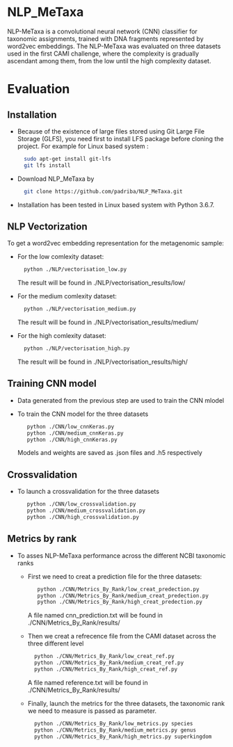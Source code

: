 # NLP_MeTaxa
NLP-MeTaxa is a convolutional neural network (CNN) classifier for taxonomic assignments, trained with DNA fragments represented by word2vec embeddings.
The NLP-MeTaxa was evaluated on three datasets used in the first CAMI challenge, where the complexity is gradually ascendant among them, from the low until the high complexity dataset.

# Evaluation
  ## Installation
  - Because of the existence of large files stored using Git Large File Storage (GLFS), you need first to install LFS package       before cloning the project. For example for Linux based system :
    ```sh
      sudo apt-get install git-lfs
      git lfs install
      ```
  - Download NLP_MeTaxa by 
    ```sh
      git clone https://github.com/padriba/NLP_MeTaxa.git
      ```
   - Installation has been tested in Linux based system with Python 3.6.7.
  
  ## NLP Vectorization
  To get a word2vec embedding representation for the metagenomic sample:
   - For the low comlexity dataset:
   
      ```sh
        python ./NLP/vectorisation_low.py
      ```
     The result will be found in ./NLP/vectorisation_results/low/
    
   - For the medium comlexity dataset:
   
      ```sh
        python ./NLP/vectorisation_medium.py
      ```
     The result will be found in ./NLP/vectorisation_results/medium/
     
   - For the high comlexity dataset:
   
      ```sh
        python ./NLP/vectorisation_high.py
      ```
     The result will be found in ./NLP/vectorisation_results/high/
     
  ## Training CNN model
   - Data generated from the previous step are used to train the CNN mlodel
   - To train the CNN model for the three datasets
    
       ```sh
          python ./CNN/low_cnnKeras.py
          python ./CNN/medium_cnnKeras.py
          python ./CNN/high_cnnKeras.py
        ```
        Models and weights are saved as .json files and .h5 respectively
  ## Crossvalidation      
   - To launch a crossvalidation for the three datasets
   
       ```sh
          python ./CNN/low_crossvalidation.py
          python ./CNN/medium_crossvalidation.py
          python ./CNN/high_crossvalidation.py
        ```
  ## Metrics by rank
  
  - To asses NLP-MeTaxa performance across the different NCBI taxonomic ranks 
    *  First we need to creat a prediction file for the three datasets:
       ```sh
          python ./CNN/Metrics_By_Rank/low_creat_predection.py
          python ./CNN/Metrics_By_Rank/medium_creat_predection.py
          python ./CNN/Metrics_By_Rank/high_creat_predection.py
        ```
       A file named cnn_prediction.txt will be found in ./CNN/Metrics_By_Rank/results/
       
    * Then we creat a refrecence file from the CAMI dataset across the three different level
    
        ```sh
          python ./CNN/Metrics_By_Rank/low_creat_ref.py
          python ./CNN/Metrics_By_Rank/medium_creat_ref.py
          python ./CNN/Metrics_By_Rank/high_creat_ref.py
        ```
        
        A file named reference.txt will be found in ./CNN/Metrics_By_Rank/results/
        
     * Finally, launch the metrics for the three datasets, the taxonomic rank we need to measure is passed as parameter.
        ```sh
          python ./CNN/Metrics_By_Rank/low_metrics.py species
          python ./CNN/Metrics_By_Rank/medium_metrics.py genus
          python ./CNN/Metrics_By_Rank/high_metrics.py superkingdom
        ```
     
